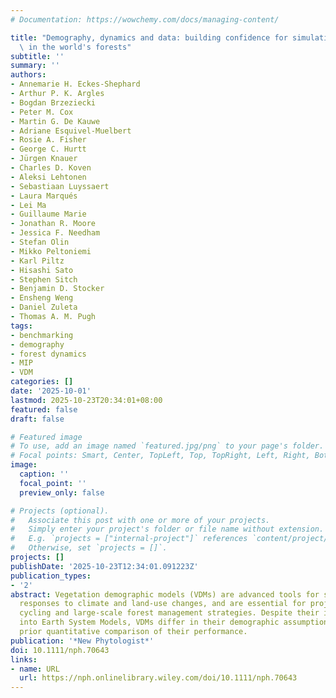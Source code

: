 ```yaml
---
# Documentation: https://wowchemy.com/docs/managing-content/

title: "Demography, dynamics and data: building confidence for simulating changes\
  \ in the world's forests"
subtitle: ''
summary: ''
authors:
- Annemarie H. Eckes‐Shephard
- Arthur P. K. Argles
- Bogdan Brzeziecki
- Peter M. Cox
- Martin G. De Kauwe
- Adriane Esquivel‐Muelbert
- Rosie A. Fisher
- George C. Hurtt
- Jürgen Knauer
- Charles D. Koven
- Aleksi Lehtonen
- Sebastiaan Luyssaert
- Laura Marqués
- Lei Ma
- Guillaume Marie
- Jonathan R. Moore
- Jessica F. Needham
- Stefan Olin
- Mikko Peltoniemi
- Karl Piltz
- Hisashi Sato
- Stephen Sitch
- Benjamin D. Stocker
- Ensheng Weng
- Daniel Zuleta
- Thomas A. M. Pugh
tags:
- benchmarking
- demography
- forest dynamics
- MIP
- VDM
categories: []
date: '2025-10-01'
lastmod: 2025-10-23T20:34:01+08:00
featured: false
draft: false

# Featured image
# To use, add an image named `featured.jpg/png` to your page's folder.
# Focal points: Smart, Center, TopLeft, Top, TopRight, Left, Right, BottomLeft, Bottom, BottomRight.
image:
  caption: ''
  focal_point: ''
  preview_only: false

# Projects (optional).
#   Associate this post with one or more of your projects.
#   Simply enter your project's folder or file name without extension.
#   E.g. `projects = ["internal-project"]` references `content/project/deep-learning/index.md`.
#   Otherwise, set `projects = []`.
projects: []
publishDate: '2025-10-23T12:34:01.091223Z'
publication_types:
- '2'
abstract: Vegetation demographic models (VDMs) are advanced tools for simulating forest
  responses to climate and land-use changes, and are essential for projecting carbon
  cycling and large-scale forest management strategies. Despite their increasing incorporation
  into Earth System Models, VDMs differ in their demographic assumptions, with no
  prior quantitative comparison of their performance.
publication: '*New Phytologist*'
doi: 10.1111/nph.70643
links:
- name: URL
  url: https://nph.onlinelibrary.wiley.com/doi/10.1111/nph.70643
---
```

